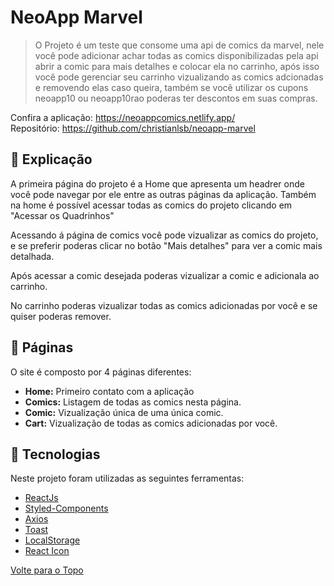 # NeoApp Marvel

>  O Projeto é um teste que consome uma api de comics da marvel, nele você pode adicionar achar todas as comics disponibilizadas pela api abrir a comic para mais detalhes e colocar ela no carrinho, após isso você pode gerenciar seu carrinho vizualizando as comics adcionadas e removendo elas caso queira, também se você utilizar os cupons neoapp10 ou neoapp10rao poderas ter descontos em suas compras.

Confira a aplicação: https://neoappcomics.netlify.app/<br>
Repositório: https://github.com/christianlsb/neoapp-marvel
## :page_facing_up: Explicação

A primeira página do projeto é a Home que apresenta um headrer onde você pode navegar por ele entre as outras páginas da aplicação. Também na home é possível acessar todas as comics do projeto clicando em "Acessar os Quadrinhos"

Acessando á página de comics você pode vizualizar as comics do projeto, e se preferir poderas clicar no botão "Mais detalhes" para ver a comic mais detalhada.

Após acessar a comic desejada poderas vizualizar a comic e adicionala ao carrinho.

No carrinho poderas vizualizar todas as comics adicionadas por você e se quiser poderas remover.

## 📁 Páginas

O site é composto por 4 páginas diferentes:

- **Home:** Primeiro contato com a aplicação
- **Comics:** Listagem de todas as comics nesta página.
- **Comic:** Vizualização única de uma única comic.
- **Cart:** Vizualização de todas as comics adicionadas por você.



## :rocket: Tecnologias ##

Neste projeto foram utilizadas as seguintes ferramentas:

- [ReactJs](https://pt-br.reactjs.org/)
- [Styled-Components](https://styled-components.com/)
- [Axios](https://axios-http.com/docs/intro)
- [Toast](https://fkhadra.github.io/react-toastify/introduction/)
- [LocalStorage](https://developer.mozilla.org/pt-BR/docs/Web/API/Window/localStorage)
- [React Icon](https://react-icons.github.io/react-icons/)

<a href="#top">Volte para o Topo</a>